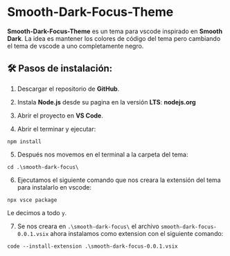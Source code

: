 # Smooth-Dark-Focus-Theme

**Smooth-Dark-Focus-Theme** es un tema para vscode inspirado en **Smooth Dark**. La idea es mantener los colores de código del tema pero cambiando el tema de vscode a uno completamente negro.

## 🛠️ Pasos de instalación:

1. Descargar el repositorio de **GitHub**.

2. Instala **Node.js** desde su pagina en la versión **LTS**: **nodejs.org**

3. Abrir el proyecto en **VS Code**.

4. Abrir el terminar y ejecutar:
  
  ```
  npm install
  ```

5. Después nos movemos en el terminal a la carpeta del tema:
  
  ```
  cd .\smooth-dark-focus\
  ```

6. Ejecutamos el siguiente comando que nos creara la extensión del tema para instalarlo en vscode:
  
  ```
  npx vsce package
  ```

  Le decimos a todo `y`.

7. Se nos creara en `.\smooth-dark-focus\` el archivo `smooth-dark-focus-0.0.1.vsix` ahora instalamos como extension con el siguiente comando:
  
  ```
  code --install-extension .\smooth-dark-focus-0.0.1.vsix
  ```

<!--
Color de fondo principal: 0e1111
Color de fondo secundario: 1e1e1e
Color de fondo terciario: 2a2a2a
Color de fondo cuarto: 373737
Color de fondo quinto: 505050
Color de fondo sexto: 5c5c5c
----
Amarillo: FFCE39
Narana: F09558
Verde: 90C36E
Azul: 67a3e9
Morado: b266ff
Rojo: ff0000
- - - 
-->
